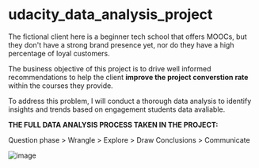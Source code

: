 # udacity_data_analysis_project


The fictional client here is a beginner tech school that offers MOOCs, but they don't have a strong brand presence yet, nor do they have a high percentage of loyal customers.

The business objective of this project is to drive well informed recommendations to help the client **improve the project converstion rate** within the courses they provide.

To address this problem, I will conduct a thorough data analysis to identify insights and trends based on engagement students data avaliable.

**THE FULL DATA ANALYSIS PROCESS TAKEN IN THE PROJECT:** 

Question phase > Wrangle > Explore > Draw Conclusions > Communicate

![image](https://github.com/lauranonato/udacity_data_analysis_project/assets/56266061/208869ee-de1b-4330-be01-d5a5797d0751)
